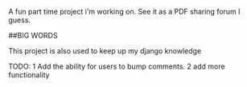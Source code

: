 A fun part time project i'm working on.
See it as a PDF sharing forum I guess.

##BIG WORDS 

This project is also used to keep up my django knowledge 

TODO:
1 Add the ability for users to bump comments. 
2 add more functionality 

